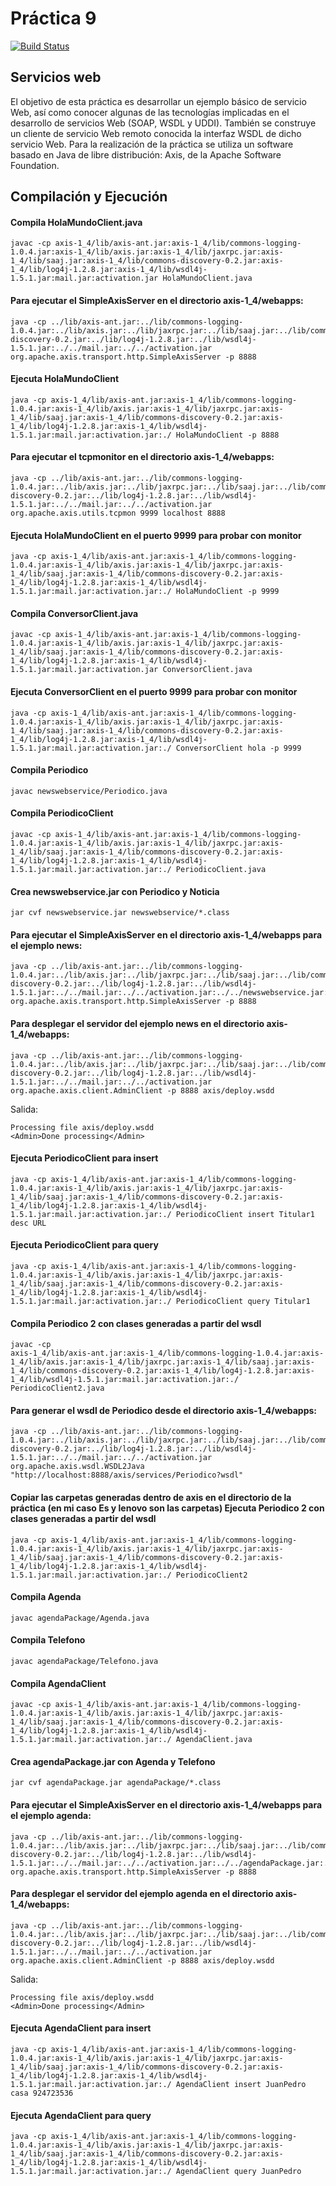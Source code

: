 # Práctica 9
[![Build Status](https://travis-ci.org/carrodher/SDSW.svg?branch=master)](https://travis-ci.org/carrodher/SDSW)

## Servicios web

El objetivo de esta práctica es desarrollar un ejemplo básico de servicio Web, así como
conocer algunas de las tecnologías implicadas en el desarrollo de servicios Web (SOAP, WSDL
y UDDI). También se construye un cliente de servicio Web remoto conocida la interfaz WSDL
de dicho servicio Web. Para la realización de la práctica se utiliza un software basado en Java de
libre distribución: Axis, de la Apache Software Foundation.

## Compilación y Ejecución
#### Compila HolaMundoClient.java
```
javac -cp axis-1_4/lib/axis-ant.jar:axis-1_4/lib/commons-logging-1.0.4.jar:axis-1_4/lib/axis.jar:axis-1_4/lib/jaxrpc.jar:axis-1_4/lib/saaj.jar:axis-1_4/lib/commons-discovery-0.2.jar:axis-1_4/lib/log4j-1.2.8.jar:axis-1_4/lib/wsdl4j-1.5.1.jar:mail.jar:activation.jar HolaMundoClient.java
```

#### Para ejecutar el SimpleAxisServer en el directorio axis-1_4/webapps:
```
java -cp ../lib/axis-ant.jar:../lib/commons-logging-1.0.4.jar:../lib/axis.jar:../lib/jaxrpc.jar:../lib/saaj.jar:../lib/commons-discovery-0.2.jar:../lib/log4j-1.2.8.jar:../lib/wsdl4j-1.5.1.jar:../../mail.jar:../../activation.jar org.apache.axis.transport.http.SimpleAxisServer -p 8888
```

#### Ejecuta HolaMundoClient
```
java -cp axis-1_4/lib/axis-ant.jar:axis-1_4/lib/commons-logging-1.0.4.jar:axis-1_4/lib/axis.jar:axis-1_4/lib/jaxrpc.jar:axis-1_4/lib/saaj.jar:axis-1_4/lib/commons-discovery-0.2.jar:axis-1_4/lib/log4j-1.2.8.jar:axis-1_4/lib/wsdl4j-1.5.1.jar:mail.jar:activation.jar:./ HolaMundoClient -p 8888
```

#### Para ejecutar el tcpmonitor en el directorio axis-1_4/webapps:
```
java -cp ../lib/axis-ant.jar:../lib/commons-logging-1.0.4.jar:../lib/axis.jar:../lib/jaxrpc.jar:../lib/saaj.jar:../lib/commons-discovery-0.2.jar:../lib/log4j-1.2.8.jar:../lib/wsdl4j-1.5.1.jar:../../mail.jar:../../activation.jar org.apache.axis.utils.tcpmon 9999 localhost 8888
```

#### Ejecuta HolaMundoClient en el puerto 9999 para probar con monitor
```
java -cp axis-1_4/lib/axis-ant.jar:axis-1_4/lib/commons-logging-1.0.4.jar:axis-1_4/lib/axis.jar:axis-1_4/lib/jaxrpc.jar:axis-1_4/lib/saaj.jar:axis-1_4/lib/commons-discovery-0.2.jar:axis-1_4/lib/log4j-1.2.8.jar:axis-1_4/lib/wsdl4j-1.5.1.jar:mail.jar:activation.jar:./ HolaMundoClient -p 9999
```

#### Compila ConversorClient.java
```
javac -cp axis-1_4/lib/axis-ant.jar:axis-1_4/lib/commons-logging-1.0.4.jar:axis-1_4/lib/axis.jar:axis-1_4/lib/jaxrpc.jar:axis-1_4/lib/saaj.jar:axis-1_4/lib/commons-discovery-0.2.jar:axis-1_4/lib/log4j-1.2.8.jar:axis-1_4/lib/wsdl4j-1.5.1.jar:mail.jar:activation.jar ConversorClient.java
```

#### Ejecuta ConversorClient en el puerto 9999 para probar con monitor
```
java -cp axis-1_4/lib/axis-ant.jar:axis-1_4/lib/commons-logging-1.0.4.jar:axis-1_4/lib/axis.jar:axis-1_4/lib/jaxrpc.jar:axis-1_4/lib/saaj.jar:axis-1_4/lib/commons-discovery-0.2.jar:axis-1_4/lib/log4j-1.2.8.jar:axis-1_4/lib/wsdl4j-1.5.1.jar:mail.jar:activation.jar:./ ConversorClient hola -p 9999
```

#### Compila Periodico
```
javac newswebservice/Periodico.java
```

#### Compila PeriodicoClient
```
javac -cp axis-1_4/lib/axis-ant.jar:axis-1_4/lib/commons-logging-1.0.4.jar:axis-1_4/lib/axis.jar:axis-1_4/lib/jaxrpc.jar:axis-1_4/lib/saaj.jar:axis-1_4/lib/commons-discovery-0.2.jar:axis-1_4/lib/log4j-1.2.8.jar:axis-1_4/lib/wsdl4j-1.5.1.jar:mail.jar:activation.jar:./ PeriodicoClient.java
```

#### Crea newswebservice.jar con Periodico y Noticia
```
jar cvf newswebservice.jar newswebservice/*.class
```

#### Para ejecutar el SimpleAxisServer en el directorio axis-1_4/webapps para el ejemplo news:
```
java -cp ../lib/axis-ant.jar:../lib/commons-logging-1.0.4.jar:../lib/axis.jar:../lib/jaxrpc.jar:../lib/saaj.jar:../lib/commons-discovery-0.2.jar:../lib/log4j-1.2.8.jar:../lib/wsdl4j-1.5.1.jar:../../mail.jar:../../activation.jar:../../newswebservice.jar:./ org.apache.axis.transport.http.SimpleAxisServer -p 8888
```

#### Para desplegar el servidor del ejemplo news en el directorio axis-1_4/webapps:
```
java -cp ../lib/axis-ant.jar:../lib/commons-logging-1.0.4.jar:../lib/axis.jar:../lib/jaxrpc.jar:../lib/saaj.jar:../lib/commons-discovery-0.2.jar:../lib/log4j-1.2.8.jar:../lib/wsdl4j-1.5.1.jar:../../mail.jar:../../activation.jar org.apache.axis.client.AdminClient -p 8888 axis/deploy.wsdd
```
Salida:
```
Processing file axis/deploy.wsdd
<Admin>Done processing</Admin>
```

#### Ejecuta PeriodicoClient para insert
```
java -cp axis-1_4/lib/axis-ant.jar:axis-1_4/lib/commons-logging-1.0.4.jar:axis-1_4/lib/axis.jar:axis-1_4/lib/jaxrpc.jar:axis-1_4/lib/saaj.jar:axis-1_4/lib/commons-discovery-0.2.jar:axis-1_4/lib/log4j-1.2.8.jar:axis-1_4/lib/wsdl4j-1.5.1.jar:mail.jar:activation.jar:./ PeriodicoClient insert Titular1 desc URL
```

#### Ejecuta PeriodicoClient para query
```
java -cp axis-1_4/lib/axis-ant.jar:axis-1_4/lib/commons-logging-1.0.4.jar:axis-1_4/lib/axis.jar:axis-1_4/lib/jaxrpc.jar:axis-1_4/lib/saaj.jar:axis-1_4/lib/commons-discovery-0.2.jar:axis-1_4/lib/log4j-1.2.8.jar:axis-1_4/lib/wsdl4j-1.5.1.jar:mail.jar:activation.jar:./ PeriodicoClient query Titular1
```

#### Compila Periodico 2 con clases generadas a partir del wsdl
```
javac -cp
axis-1_4/lib/axis-ant.jar:axis-1_4/lib/commons-logging-1.0.4.jar:axis-1_4/lib/axis.jar:axis-1_4/lib/jaxrpc.jar:axis-1_4/lib/saaj.jar:axis-1_4/lib/commons-discovery-0.2.jar:axis-1_4/lib/log4j-1.2.8.jar:axis-1_4/lib/wsdl4j-1.5.1.jar:mail.jar:activation.jar:./ PeriodicoClient2.java
```

#### Para generar el wsdl de Periodico desde el directorio axis-1_4/webapps:
```
java -cp ../lib/axis-ant.jar:../lib/commons-logging-1.0.4.jar:../lib/axis.jar:../lib/jaxrpc.jar:../lib/saaj.jar:../lib/commons-discovery-0.2.jar:../lib/log4j-1.2.8.jar:../lib/wsdl4j-1.5.1.jar:../../mail.jar:../../activation.jar org.apache.axis.wsdl.WSDL2Java "http://localhost:8888/axis/services/Periodico?wsdl"
```

#### Copiar las carpetas generadas dentro de axis en el directorio de la práctica (en mi caso Es y lenovo son las carpetas) Ejecuta Periodico 2 con clases generadas a partir del wsdl
```
java -cp axis-1_4/lib/axis-ant.jar:axis-1_4/lib/commons-logging-1.0.4.jar:axis-1_4/lib/axis.jar:axis-1_4/lib/jaxrpc.jar:axis-1_4/lib/saaj.jar:axis-1_4/lib/commons-discovery-0.2.jar:axis-1_4/lib/log4j-1.2.8.jar:axis-1_4/lib/wsdl4j-1.5.1.jar:mail.jar:activation.jar:./ PeriodicoClient2
```

#### Compila Agenda
```
javac agendaPackage/Agenda.java
```

#### Compila Telefono
```
javac agendaPackage/Telefono.java
```

#### Compila AgendaClient
```
javac -cp axis-1_4/lib/axis-ant.jar:axis-1_4/lib/commons-logging-1.0.4.jar:axis-1_4/lib/axis.jar:axis-1_4/lib/jaxrpc.jar:axis-1_4/lib/saaj.jar:axis-1_4/lib/commons-discovery-0.2.jar:axis-1_4/lib/log4j-1.2.8.jar:axis-1_4/lib/wsdl4j-1.5.1.jar:mail.jar:activation.jar:./ AgendaClient.java
```

#### Crea agendaPackage.jar con Agenda y Telefono
```
jar cvf agendaPackage.jar agendaPackage/*.class
```

#### Para ejecutar el SimpleAxisServer en el directorio axis-1_4/webapps para el ejemplo agenda:
```
java -cp ../lib/axis-ant.jar:../lib/commons-logging-1.0.4.jar:../lib/axis.jar:../lib/jaxrpc.jar:../lib/saaj.jar:../lib/commons-discovery-0.2.jar:../lib/log4j-1.2.8.jar:../lib/wsdl4j-1.5.1.jar:../../mail.jar:../../activation.jar:../../agendaPackage.jar:./ org.apache.axis.transport.http.SimpleAxisServer -p 8888
```

#### Para desplegar el servidor del ejemplo agenda en el directorio axis-1_4/webapps:
```
java -cp ../lib/axis-ant.jar:../lib/commons-logging-1.0.4.jar:../lib/axis.jar:../lib/jaxrpc.jar:../lib/saaj.jar:../lib/commons-discovery-0.2.jar:../lib/log4j-1.2.8.jar:../lib/wsdl4j-1.5.1.jar:../../mail.jar:../../activation.jar org.apache.axis.client.AdminClient -p 8888 axis/deploy.wsdd
```
Salida:
```
Processing file axis/deploy.wsdd
<Admin>Done processing</Admin>
```

#### Ejecuta AgendaClient para insert
```
java -cp axis-1_4/lib/axis-ant.jar:axis-1_4/lib/commons-logging-1.0.4.jar:axis-1_4/lib/axis.jar:axis-1_4/lib/jaxrpc.jar:axis-1_4/lib/saaj.jar:axis-1_4/lib/commons-discovery-0.2.jar:axis-1_4/lib/log4j-1.2.8.jar:axis-1_4/lib/wsdl4j-1.5.1.jar:mail.jar:activation.jar:./ AgendaClient insert JuanPedro casa 924723536
```

#### Ejecuta AgendaClient para query
```
java -cp axis-1_4/lib/axis-ant.jar:axis-1_4/lib/commons-logging-1.0.4.jar:axis-1_4/lib/axis.jar:axis-1_4/lib/jaxrpc.jar:axis-1_4/lib/saaj.jar:axis-1_4/lib/commons-discovery-0.2.jar:axis-1_4/lib/log4j-1.2.8.jar:axis-1_4/lib/wsdl4j-1.5.1.jar:mail.jar:activation.jar:./ AgendaClient query JuanPedro
```
